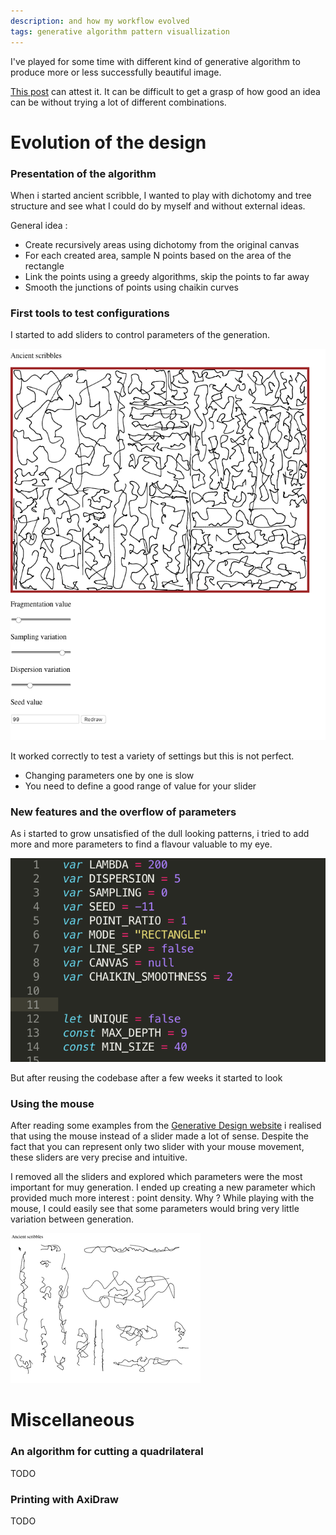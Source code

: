 ```yaml
---
description: and how my workflow evolved
tags: generative algorithm pattern visuallization
---
```



I've played for some time with different kind of generative algorithm to produce more or less successfully beautiful image.

[This post](https://admor.github.io/2020/01/10/Photo-to-drawing-Part-1.html) can attest it. It can be difficult to get a grasp of how good an idea can be without trying a lot of different combinations.


# Evolution of the design

### Presentation of the algorithm

When i started ancient scribble, I wanted to play with dichotomy and tree structure and see what I could do by myself and without external ideas.

General idea : 
- Create recursively areas using dichotomy from the original canvas
- For each created area, sample N points based on the area of the rectangle
- Link the points using a greedy algorithms, skip the points to far away
- Smooth the junctions of points using chaikin curves


### First tools to test configurations 

I started to add sliders to control parameters of the generation.

![captions](/assets/images/ancient_scribbles.png)

It worked correctly to test a variety of settings but this is not perfect.
- Changing parameters one by one is slow
- You need to define a good range of value for your slider


### New features and the overflow of parameters

As i started to grow unsatisfied of the dull looking patterns, i tried to add more and more parameters to find a flavour valuable to my eye.

![too many](/assets/images/too_many_params.png)

But after reusing the codebase after a few weeks it started to look


### Using the mouse

After reading some examples from the [Generative Design website](http://www.generative-gestaltung.de/2/) i realised that using the mouse instead of a slider made a lot of sense.
Despite the fact that you can represent only two slider with your mouse movement, these sliders are very precise and intuitive.

I removed all the sliders and explored which parameters were the most important for muy generation.
I ended up creating a new parameter which provided much more interest : point density.
Why ? While playing with the mouse, I could easily see that some parameters would bring very little variation between generation.

![Change across the spectrum](/assets/images/scribbles-crop.gif)


# Miscellaneous

### An algorithm for cutting a quadrilateral

TODO

### Printing with AxiDraw

TODO

